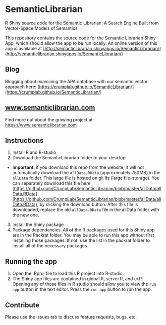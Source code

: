 # SemanticLibrarian

R Shiny source code for the Semantic Librarian: A Search Engine  Built from Vector-Space Models of Semantics


This repository contains the source code for the Semantic Librarian Shiny App, which should allow the app to be run locally. An online version of this app is available at [http://semanticlibrarian.shinyapps.io/SemanticLibrarian/](http://semanticlibrarian.shinyapps.io/SemanticLibrarian/)

## Blog

Blogging about examining the APA database with our semantic vector approach here: [https://crumplab.github.io/SemanticLibrarian/](https://crumplab.github.io/SemanticLibrarian/)

## www.semanticlibrarian.com

Find more out about the growing project at <https://www.semanticlibrarian.com>

## Instructions

1. Install R and R-studio
2. Download the SemanticLibrarian folder to your desktop
  - **Important**: if you download this repo from the website, it will not automatically download the  `allData.RData` (approximately 750MB) in the `allData` folder. This large file is hosted on git lfs (large file-storage). You can separately download this file here [https://github.com/CrumpLab/SemanticLibrarian/blob/master/allData/allData.RData](https://github.com/CrumpLab/SemanticLibrarian/blob/master/allData/allData.RData), by clicking the download button. After this file is downloaded, replace the old `allData.RData` file in the allData folder with the new one.
3. Install the Shiny package
4. Package dependencies. All of the R packages used for this Shiny app are in the Packrat folder. You may be able to run this app without first installing those packages. If not, use the list in the packrat folder to install all of the necessary packages.

## Running the app

1. Open the .Rproj file to load this R project into R-studio. 
2. The Shiny app files are contained in global.R, server.R, and ui.R. Opening any of those files in R studio should allow you to view the `run app` button in the text editor. Press the `run app` button to run the app.

## Contribute

Please use the issues tab to discuss feature requests, bugs, etc.
